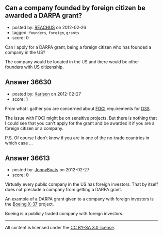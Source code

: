 ## Can a company founded by foreign citizen be awarded a DARPA grant?

- posted by: [REACHUS](https://stackexchange.com/users/-1/16640-reachus) on 2012-02-26
- tagged: `founders`, `foreign`, `grants`
- score: 0

Can I apply for a DARPA grant, being a foreign citizen who has founded a company in the US? 

The company would be located in the US and there would be other founders with US citizenship.


## Answer 36630

- posted by: [Karlson](https://stackexchange.com/users/-1/15252-karlson) on 2012-02-27
- score: 1

From what I gather you are concerned about [FOCI](http://www.dss.mil/isp/foci/foci_info.html) requirements for [DSS](http://www.dss.mil).

The issue with FOCI might be on sensitive projects.  But there is nothing that I could see that you can't apply for the grant and be awarded it if you are a foreign citizen or a company.

P.S.  Of course I don't know if you are in one of the no-trade countries in which case ...


## Answer 36613

- posted by: [JonnyBoats](https://stackexchange.com/users/-1/3100-jonnyboats) on 2012-02-27
- score: 0

<p>Virtually every public company in the US has foreign investors. That by itself does not preclude a company from getting a DARPA grant. </p>

<p>An example of a DARPA grant given to a company with foreign investors is the <a href="http://en.wikipedia.org/wiki/Boeing_X-37" rel="nofollow">Boeing X-37</a> project.</p>

<p>Boeing is a publicly traded company with foreign investors.</p>




---

All content is licensed under the [CC BY-SA 3.0 license](https://creativecommons.org/licenses/by-sa/3.0/).

